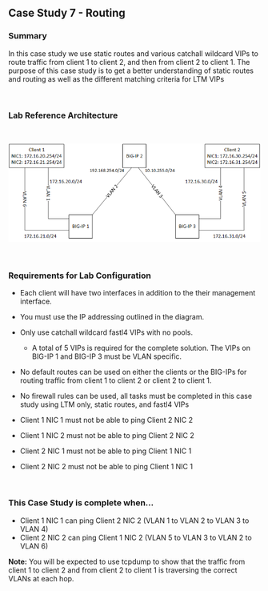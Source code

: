 
## Case Study 7 - Routing 

### Summary  

In this case study we use static routes and various catchall wildcard VIPs to route traffic from client 1 to client 2, and then from client 2 to client 1.  The purpose of this case study is to get a better understanding of static routes and routing as well as the different matching criteria for LTM VIPs  

<br/>  

### Lab Reference Architecture  
<br/>  

![Case Study Routing Lab Diagram](https://github.com/grmarxer/Onboarding/blob/master/diagrams/case_study_routing.png)  

<br/>  


### Requirements for Lab Configuration  

- Each client will have two interfaces in addition to the their management interface.  

- You must use the IP addressing outlined in the diagram.  

- Only use catchall wildcard fastl4 VIPs with no pools.  

    - A total of 5 VIPs is required for the complete solution. The VIPs on BIG-IP 1 and BIG-IP 3 must be VLAN specific.  

- No default routes can be used on either the clients or the BIG-IPs for routing traffic from client 1 to client 2 or client 2 to client 1. 

- No firewall rules can be used, all tasks must be completed in this case study using LTM only, static routes, and fastl4 VIPs

- Client 1 NIC 1 must not be able to ping Client 2 NIC 2  

- Client 1 NIC 2 must not be able to ping Client 2 NIC 2  

- Client 2 NIC 1 must not be able to ping Client 1 NIC 1    

- Client 2 NIC 2 must not be able to ping Client 1 NIC 1  

<br/>  

### This Case Study is complete when...  

- Client 1 NIC 1 can ping Client 2 NIC 2 (VLAN 1 to VLAN 2 to VLAN 3 to VLAN 4)  
- Client 2 NIC 2 can ping Client 1 NIC 2 (VLAN 5 to VLAN 3 to VLAN 2 to VLAN 6)  

__Note:__  You will be expected to use tcpdump to show that the traffic from client 1 to client 2 and from client 2 to client 1 is traversing the correct VLANs at each hop.  